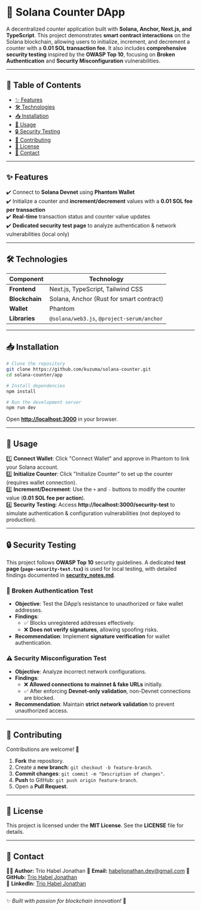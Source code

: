 # 🚀 Solana Counter DApp

A decentralized counter application built with **Solana, Anchor, Next.js, and TypeScript**. This project demonstrates **smart contract interactions** on the Solana blockchain, allowing users to initialize, increment, and decrement a counter with a **0.01 SOL transaction fee**. It also includes **comprehensive security testing** inspired by the **OWASP Top 10**, focusing on **Broken Authentication** and **Security Misconfiguration** vulnerabilities.

---

## 📌 Table of Contents
- [✨ Features](#-features)
- [🛠️ Technologies](#-technologies)
- [📥 Installation](#-installation)
- [🚀 Usage](#-usage)
- [🔒 Security Testing](#-security-testing)
- [🤝 Contributing](#-contributing)
- [📜 License](#-license)
- [📧 Contact](#-contact)

---

## ✨ Features
✔️ Connect to **Solana Devnet** using **Phantom Wallet**  
✔️ Initialize a counter and **increment/decrement** values with a **0.01 SOL fee per transaction**  
✔️ **Real-time** transaction status and counter value updates  
✔️ **Dedicated security test page** to analyze authentication & network vulnerabilities (local only)  

---

## 🛠️ Technologies

| Component  | Technology |
|------------|------------|
| **Frontend** | Next.js, TypeScript, Tailwind CSS |
| **Blockchain** | Solana, Anchor (Rust for smart contract) |
| **Wallet** | Phantom |
| **Libraries** | `@solana/web3.js`, `@project-serum/anchor` |

---

## 📥 Installation
```bash
# Clone the repository
git clone https://github.com/kuzuma/solana-counter.git
cd solana-counter/app

# Install dependencies
npm install

# Run the development server
npm run dev
```
Open **[http://localhost:3000](http://localhost:3000)** in your browser.

---

## 🚀 Usage
1️⃣ **Connect Wallet**: Click "Connect Wallet" and approve in Phantom to link your Solana account.  
2️⃣ **Initialize Counter**: Click "Initialize Counter" to set up the counter (requires wallet connection).  
3️⃣ **Increment/Decrement**: Use the `+` and `-` buttons to modify the counter value (**0.01 SOL fee per action**).  
4️⃣ **Security Testing**: Access **http://localhost:3000/security-test** to simulate authentication & configuration vulnerabilities (not deployed to production).  

---

## 🔒 Security Testing
This project follows **OWASP Top 10** security guidelines. A dedicated **test page (`page-security-test.tsx`)** is used for local testing, with detailed findings documented in [**security_notes.md**](https://github.com/trio-habel-jonathan/solana-counter/blob/main/security-notes.md).



### 🛑 Broken Authentication Test
- **Objective**: Test the DApp’s resistance to unauthorized or fake wallet addresses.
- **Findings**:
  - ✅ Blocks unregistered addresses effectively.
  - ❌ **Does not verify signatures**, allowing spoofing risks.
- **Recommendation**: Implement **signature verification** for wallet authentication.

### ⚠️ Security Misconfiguration Test
- **Objective**: Analyze incorrect network configurations.
- **Findings**:
  - ❌ **Allowed connections to mainnet & fake URLs** initially.
  - ✅ After enforcing **Devnet-only validation**, non-Devnet connections are blocked.
- **Recommendation**: Maintain **strict network validation** to prevent unauthorized access.

---

## 🤝 Contributing
Contributions are welcome! 🚀
1. **Fork** the repository.
2. Create a **new branch**: `git checkout -b feature-branch`.
3. **Commit changes**: `git commit -m "Description of changes"`.
4. **Push** to GitHub: `git push origin feature-branch`.
5. Open a **Pull Request**.

---

## 📜 License
This project is licensed under the **MIT License**. See the **LICENSE** file for details.

---

## 📧 Contact
👨‍💻 **Author:** Trio Habel Jonathan
📩 **Email:** habeljonathan.dev@gmail.com
🐙 **GitHub:** [Trio Habel Jonathan](https://github.com/trio-habel-jonathan)  
💼 **LinkedIn:** [Trio Habel Jonathan](https://www.linkedin.com/in/trio-habel-jonathan-573b49352)  

---

✨ *Built with passion for blockchain innovation!* 🚀

